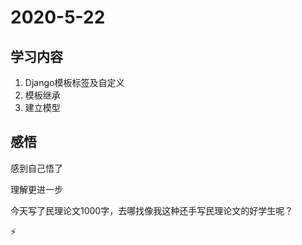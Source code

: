 # 2020-5-22

## 学习内容

1. Django模板标签及自定义
2. 模板继承
3. 建立模型

## 感悟

感到自己悟了

理解更进一步

今天写了民理论文1000字，去哪找像我这种还手写民理论文的好学生呢？

:zap: